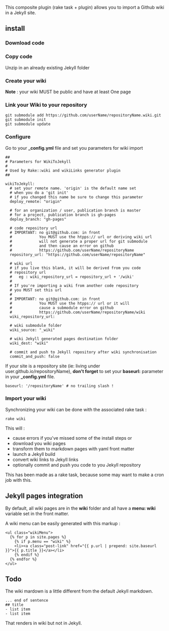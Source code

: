 
This composite plugin (rake task + plugin) allows you to import a Github wiki in a Jekyll site.

## install

### Download code


### Copy code

Unzip in an already existing Jekyll folder

### Create your wiki

**Note** : your wiki MUST be public and have at least One page

### Link your Wiki to your repository

```
git submodule add https://github.com/userName/repositoryName.wiki.git
git submodule init
git submodule update
```

### Configure

Go to your **_config.yml** file and set you parameters for wiki import


```
##
# Parameters for WikiToJekyll
#
# Used by Rake::wiki and wikiLinks generator plugin
##

wikiToJekyll:
  # set your remote name. 'origin' is the default name set
  # when you do a 'git init'
  # if you changed this name be sure to change this parameter
  deploy_remote: "origin"

  # for an organization / user, publication branch is master
  # for a project, publication branch is gh-pages
  deploy_branch: "gh-pages"

  # code repository url
  # IMPORTANT: no git@github.com: in front
  #            You MUST use the htpps:// url or deriving wiki url
  #            will not generate a proper url for git submodule
  #            and then cause an error on github
  #            https://github.com/userName/repositoryName
  repository_url: "https://github.com/userName/repositoryName"

  # wiki url
  # if you live this blank, it will be derived from you code
  # repository url
  #   eg : wiki_repository_url = repository_url + '/wiki'
  #
  # If you're importing a wiki from another code repository
  # you MUST set this url
  #
  # IMPORTANT: no git@github.com: in front
  #            You MUST use the htpps:// url or it will
  #            cause a submodule error on github
  #            https://github.com/userName/repositoryName/wiki
  wiki_repository_url:

  # wiki submodule folder
  wiki_source: "_wiki"

  # wiki Jekyll generated pages destination folder
  wiki_dest: "wiki"

  # commit and push to Jekyll repository after wiki synchronisation
  commit_and_push: false
```

If your site is a repository site (ie: living under user.github.io/repositoryName), **don't forget** to set your **baseurl:** parameter in your **_config.yml** file.

```
baseurl: '/repositoryName' # no trailing slash !
```

### Import your wiki

Synchronizing your wiki can be done with the associated rake task :

```
rake wiki
```

This will :

- cause errors if you've missed some of the install steps
or
- download you wiki pages
- transform them to markdown pages with yaml front matter
- launch a Jekyll build
- convert wiki links to Jekyll links
- optionally commit and push you code to you Jekyll repository

This has been made as a rake task, because some may want to make a cron job with this.


## Jekyll pages integration

By default, all wiki pages are in the **wiki** folder and all have a **menu: wiki** variable set in the front matter.

A wiki menu can be easily generated with this markup :

```
<ul class="wikiMenu">
  {% for p in site.pages %}
    {% if p.menu == "wiki" %}
    <li><a class="post-link" href="{{ p.url | prepend: site.baseurl }}">{{ p.title }}</a></li>
    {% endif %}
  {% endfor %}
</ul>
```

## Todo

The wiki mardown is a little different from the default Jekyll markdown.

```
... end of sentence
## title
- list item
- list item
```
That renders in wiki but not in Jekyll.
